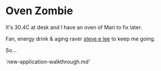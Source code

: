 # Oven Zombie

It's 30.4C at desk and I have an oven of Mari to fix later.

Fan, energy drink & aging raver [steve e lee](https://youtu.be/DOS08Y2gdvU?si=IAtHu9HV-TPji34B) to keep me going.

So...

`new-application-walkthrough.md'
